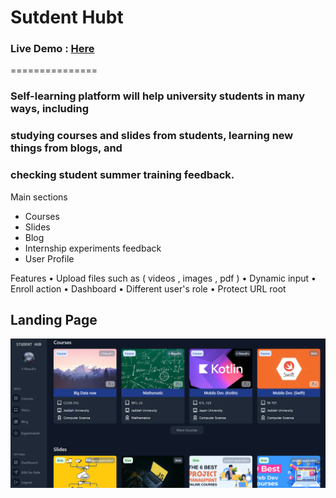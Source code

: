# Sutdent Hubt
### Live Demo : [Here](https://student-hub-deploy-production.up.railway.app/)
===============

### Self-learning platform will help university students in many ways, including
### studying courses and slides from students, learning new things from blogs, and
### checking student summer training feedback.

Main sections
* Courses
* Slides
*  Blog
* Internship experiments feedback
* User Profile
  
Features
• Upload files such as ( videos , images , pdf )
• Dynamic input
• Enroll action
• Dashboard
• Different user's role
• Protect URL root

## Landing Page
![Landing Page](https://github.com/Nuf1i/Students-hub-graduation-project/blob/main/Preview/landing_page.png)
